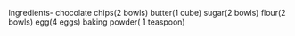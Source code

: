 Ingredients-
chocolate chips(2 bowls)
butter(1 cube)
sugar(2 bowls)
flour(2 bowls)
egg(4 eggs)
baking powder( 1 teaspoon)